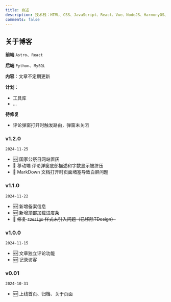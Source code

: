 ```yaml
---
title: 自述
description: 技术栈：HTML、CSS、JavaScript、React、Vue、NodeJS、HarmonyOS、Python、MySQL、Git、Linux、Nginx
comments: false
---
```


## 关于博客
  **前端**  `Astro`、`React`

  **后端**  `Python`、`MySQL`

**内容**：文章不定期更新

**计划**： 
  - 工具库
  - ...

**待修复**
 - 评论弹窗打开时触发路由，弹窗未关闭


### v1.2.0

  `2024-11-25`
  - 🆕 国家公祭日网站置灰
  - 🐞 移动端 评论弹窗底部描述和字数显示被挤压
  - 🐞 MarkDown 文档打开时页面堵塞导致白屏问题

### v1.1.0

  `2024-11-22`
  - 🆕 新增备案信息
  - 🆕 新增顶部加载进度条
  - 🐞 ~~修复 `TDesign` 样式未引入问题（已移除TDesign）~~

### v1.0.0

  `2024-11-15`
  - 🆕 文章独立评论功能
  - 🆕 记录访客

### v0.01

  `2024-10-31`
  -  🆕 上线首页、归档、关于页面

